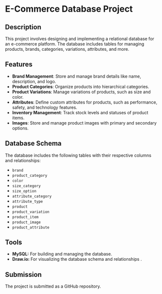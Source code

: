 # E-Commerce Database Project

## Description

This project involves designing and implementing a relational database for an e-commerce platform. The database includes tables for managing products, brands, categories, variations, attributes, and more.

## Features

- **Brand Management**: Store and manage brand details like name, description, and logo.
- **Product Categories**: Organize products into hierarchical categories.
- **Product Variations**: Manage variations of products, such as size and color.
- **Attributes**: Define custom attributes for products, such as performance, safety, and technology features.
- **Inventory Management**: Track stock levels and statuses of product items.
- **Images**: Store and manage product images with primary and secondary options.

## Database Schema

The database includes the following tables with their respective columns and relationships:
- `brand`
- `product_category`
- `color`
- `size_category`
- `size_option`
- `attribute_category`
- `attribute_type`
- `product`
- `product_variation`
- `product_item`
- `product_image`
- `product_attribute`



## Tools

* **MySQL:** For building and managing the database.
* **Draw.io:** For visualizing the database schema and relationships .


## Submission

The project is submitted as a GitHub repository.
